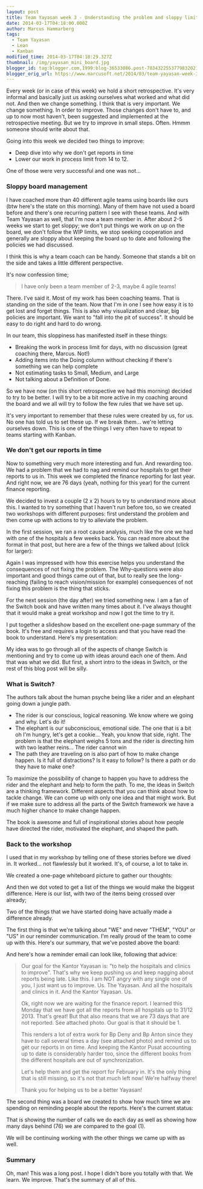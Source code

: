 ```yaml
---
layout: post
title: Team Yayasan week 3 - Understanding the problem and sloppy limits
date: 2014-03-17T04:18:00.000Z
author: Marcus Hammarberg
tags:
  - Team Yayasan
  - Lean
  - Kanban
modified_time: 2014-03-17T04:18:29.327Z
thumbnail: /img/yayasan_mini_board.jpg
blogger_id: tag:blogger.com,1999:blog-36533086.post-7834322553779832021
blogger_orig_url: https://www.marcusoft.net/2014/03/team-yayasan-week-3-understanding.html
---
```


Every week (or in case of this week) we hold a short retrospective. It's very informal and basically just us asking ourselves what worked and what did not. And then we change something. I think that is very important. We change something. In order to improve. Those changes don't have to, and up to now most haven't, been suggested and implemented at the retrospective meeting. But we try to improve in small steps. Often. Hmmm someone should write about that.

Going into this week we decided two things to improve:

- Deep dive into why we don't get reports in time
- Lower our work in process limit from 14 to 12.

One of those were very successful and one was not...

### Sloppy board management

I have coached more than 40 different agile teams using boards like ours (btw here's the state on this morning). Many of them have not used a board before and there's one recurring pattern I see with these teams. And with Team Yayasan as well, that I'm now a team member in. After about 2-5 weeks we start to get sloppy; we don't put things we work on up on the board, we don't follow the WIP limits, we stop seeking cooperation and generally are sloppy about keeping the board up to date and following the policies we had discussed.

I think this is why a team coach can be handy. Someone that stands a bit on the side and takes a little different perspective.

It's now confession time;

> I have only been a team member of 2-3, maybe 4 agile teams!

There. I've said it. Most of my work has been coaching teams. That is standing on the side of the team. Now that I'm in one I see how easy it is to get lost and forget things. This is also why visualization and clear, big policies are important. We want to "fall into the pit of success". It should be easy to do right and hard to do wrong.

In our team, this sloppiness has manifested itself in these things:

- Breaking the work in process limit for days, with no discussion (great coaching there, Marcus. Not!)
- Adding items into the Doing column without checking if there's something we can help complete
- Not estimating tasks to Small, Medium, and Large
- Not talking about a Definition of Done.

So we have now (on this short retrospective we had this morning) decided to try to be better. I will try to be a bit more active in my coaching around the board and we all will try to follow the few rules that we have set up.

It's very important to remember that these rules were created by us, for us. No one has told us to set these up. If we break them... we're letting ourselves down. This is one of the things I very often have to repeat to teams starting with Kanban.

### We don't get our reports in time

Now to something very much more interesting and fun. And rewarding too. We had a problem that we had to nag and remind our hospitals to get their reports to us in. This week we completed the finance reporting for last year. And right now, we are 76 days (yeah, nothing for this year) for the current finance reporting.

We decided to invest a couple (2 x 2) hours to try to understand more about this. I wanted to try something that I haven't run before too, so we created two workshops with different purposes: first understand the problem and then come up with actions to try to alleviate the problem.

In the first session, we ran a root cause analysis, much like the one we had with one of the hospitals a few weeks back. You can read more about the format in that post, but here are a few of the things we talked about (click for larger):

Again I was impressed with how this exercise helps you understand the consequences of not fixing the problem. The Why-questions were also important and good things came out of that, but to really see the long-reaching (failing to reach vision/mission for example) consequences of not fixing this problem is the thing that sticks.

For the next session (the day after) we tried something new. I am a fan of the Switch book and have written many times about it. I've always thought that it would make a great workshop and now I got the time to try it.

I put together a slideshow based on the excellent one-page summary of the book. It's free and requires a login to access and that you have read the book to understand. Here's my presentation:

My idea was to go through all of the aspects of change Switch is mentioning and try to come up with ideas around each one of them. And that was what we did. But first, a short intro to the ideas in Switch, or the rest of this blog post will be silly.

### What is Switch?

The authors talk about the human psyche being like a rider and an elephant going down a jungle path.

- The rider is our conscious, logical reasoning. We know where we going and why. Let's do it!
- The elephant is our subconscious, emotional side. The one that is a bit oh I'm hungry, let's get a cookie... Yeah, you know that side, right. The problem is that the elephant weighs 5 tons and the rider is directing him with two leather reins... The rider cannot win
- The path they are traveling on is also part of how to make change happen. Is it full of distractions? Is it easy to follow? Is there a path or do they have to make one?

To maximize the possibility of change to happen you have to address the rider and the elephant and help to form the path. To me, the ideas in Switch are a thinking framework. Different aspects that you can think about how to tackle change. We can come up with only one idea and that might work. But if we make sure to address all the parts of the Switch framework we have a much higher chance to make change happen.

The book is awesome and full of inspirational stories about how people have directed the rider, motivated the elephant, and shaped the path.

### Back to the workshop

I used that in my workshop by telling one of these stories before we dived in. It worked... not flawlessly but it worked. It's, of course, a lot to take in.

We created a one-page whiteboard picture to gather our thoughts:

And then we dot voted to get a list of the things we would make the biggest difference. Here is our list, with two of the items being crossed over already;

Two of the things that we have started doing have actually made a difference already.

The first thing is that we're talking about "WE" and never "THEM", "YOU" or "US" in our reminder communication. I'm really proud of the team to come up with this. Here's our summary, that we've posted above the board:

And here's how a reminder email can look like, following that advice:

> Our goal for the Kantor Yayasan is: "to help the hospitals and clinics to improve". That's why we keep pushing us and keep nagging about reports being late. Like this. I am NOT angry with any single one of you, I just want us to improve. Us. The Yayasan. And all the hospitals and clinics in it. And the Kantor Yayasan. Us.
>
> Ok, right now we are waiting for the finance report. I learned this Monday that we have got all the reports from all hospitals up to 31/12 2013. That's great! But that also means that we are 73 days that are not reported. See attached photo. Our goal is that it should be 1.
>
> This renders a lot of extra work for Bp Deny and Bp Anton since they have to call several times a day (see attached photo) and remind us to get our reports in on time. And keeping the Kantor Pusat accounting up to date is considerably harder too, since the different books from the different hospitals are out of synchronization.
>
> Let's help them and get the report for February in. It's the only thing that is still missing, so it's not that much left now! We're halfway there!
>
> Thank you for helping us to be a better Yayasan!

The second thing was a board we created to show how much time we are spending on reminding people about the reports. Here's the current status:

That is showing the number of calls we do each day as well as showing how many days behind (76) we are compared to the goal (1).

We will be continuing working with the other things we came up with as well.

### Summary

Oh, man! This was a long post. I hope I didn't bore you totally with that. We learn. We improve. That's the summary of all of this.
